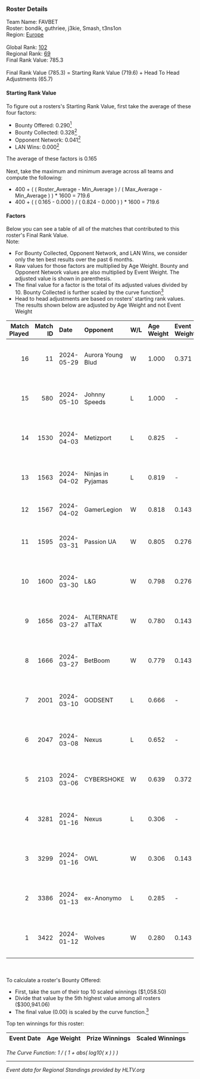 ### Roster Details<br />
Team Name: FAVBET<br />
Roster: bondik, guthriee, j3kie, Smash, t3ns1on<br />
Region: [Europe]( ../standings_europe.md)<br />
<br />
Global Rank: [102](../standings_global.md)<br />
Regional Rank: [69]( ../standings_europe.md)<br />
Final Rank Value:  785.3<br />
<br />
Final Rank Value (785.3) = Starting Rank Value (719.6) + Head To Head Adjustments (65.7)<br />

#### Starting Rank Value<br />
To figure out a rosters's Starting Rank Value, first take the average of these four factors:<br />
- Bounty Offered: 0.290[<sup>1</sup>](#table2)
- Bounty Collected: 0.328[<sup>2</sup>](#table1)
- Opponent Network: 0.041[<sup>2</sup>](#table1)
- LAN Wins: 0.000[<sup>2</sup>](#table1)

The average of these factors is 0.165<br />
<br />
Next, take the maximum and minimum average across all teams and compute the following:<br />
- 400 + ( ( Roster_Average - Min_Average ) / ( Max_Average - Min_Average ) ) * 1600 = 719.6
- 400 + ( ( 0.165 - 0.000 ) / ( 0.824 - 0.000 ) ) * 1600 = 719.6


#### Factors<br />
Below you can see a table of all of the matches that contributed to this roster's Final Rank Value.<br />
Note:<br />

- For Bounty Collected, Opponent Network, and LAN Wins, we consider only the ten best results over the past 6 months.
- Raw values for those factors are multiplied by Age Weight. Bounty and Opponent Network values are also multiplied by Event Weight. The adjusted value is shown in parenthesis.
- The final value for a factor is the total of its adjusted values divided by 10. Bounty Collected is further scaled by the curve function[<sup>3</sup>](#curveFunction)
- Head to head adjustments are based on rosters' starting rank values. The results shown below are adjusted by Age Weight and not Event Weight
<span id="table1"></span><br />


| Match Played | Match ID | Date       | Opponent          | W/L | Age Weight | Event Weight | Bounty Collected | Opponent Network | LAN Wins  | H2H Adj. | Roster                                    |
| -: | -: | :- | :- | :- | :- | :- | :- | :- | :- | -: | :- |
|           16 |       11 | 2024-05-29 | Aurora Young Blud | W   | 1.000      | 0.371        | 0.001 (0.000)    | 0.058 (0.022)    | 0 (0.000) |    10.34 | bondik, guthriee, j3kie, Smash, t3ns1on   |
|           15 |      580 | 2024-05-10 | Johnny Speeds     | L   | 1.000      | -            | -                | -                | -         |    -8.54 | chawzyyy, draken, Lekr0, Ro1f, spooke     |
|           14 |     1530 | 2024-04-03 | Metizport         | L   | 0.825      | -            | -                | -                | -         |    -5.51 | bondik, guthriee, j3kie, Smash, t3ns1on   |
|           13 |     1563 | 2024-04-02 | Ninjas in Pyjamas | L   | 0.819      | -            | -                | -                | -         |    -4.18 | bondik, guthriee, j3kie, Smash, t3ns1on   |
|           12 |     1567 | 2024-04-02 | GamerLegion       | W   | 0.818      | 0.143        | 0.224 (0.026)    | 0.278 (0.033)    | 0 (0.000) |    23.86 | aNdu, isak, sl3nd, Snax, volt             |
|           11 |     1595 | 2024-03-31 | Passion UA        | W   | 0.805      | 0.276        | 0.056 (0.013)    | 0.759 (0.169)    | 0 (0.000) |    17.96 | bondik, guthriee, j3kie, Smash, t3ns1on   |
|           10 |     1600 | 2024-03-30 | L&G               | W   | 0.798      | 0.276        | 0.001 (0.000)    | 0.000 (0.000)    | 0 (0.000) |     5.35 | bondik, guthriee, j3kie, Smash, t3ns1on   |
|            9 |     1656 | 2024-03-27 | ALTERNATE aTTaX   | W   | 0.780      | 0.143        | 0.048 (0.005)    | 0.650 (0.072)    | 0 (0.000) |    17.61 | ArroW, awzek, FreeZe, hyped, skyye        |
|            8 |     1666 | 2024-03-27 | BetBoom           | W   | 0.779      | 0.143        | 0.392 (0.044)    | 0.951 (0.106)    | 0 (0.000) |    23.78 | bondik, guthriee, j3kie, Smash, t3ns1on   |
|            7 |     2001 | 2024-03-10 | GODSENT           | L   | 0.666      | -            | -                | -                | -         |   -13.04 | bondik, guthriee, j3kie, Smash, t3ns1on   |
|            6 |     2047 | 2024-03-08 | Nexus             | L   | 0.652      | -            | -                | -                | -         |    -6.62 | bondik, guthriee, j3kie, Smash, t3ns1on   |
|            5 |     2103 | 2024-03-06 | CYBERSHOKE        | W   | 0.639      | 0.372        | 0.002 (0.000)    | 0.055 (0.013)    | 0 (0.000) |     9.08 | fen2k, FenomeN, flamie, Re1GN, sh1nejezzz |
|            4 |     3281 | 2024-01-16 | Nexus             | L   | 0.306      | -            | -                | -                | -         |    -2.85 | BTN, ERSIN, ragga, s0und, XELLOW          |
|            3 |     3299 | 2024-01-16 | OWL               | W   | 0.306      | 0.143        | 0.000 (0.000)    | 0.000 (0.000)    | 0 (0.000) |     1.40 | bondik, guthriee, j3kie, Smash, t3ns1on   |
|            2 |     3386 | 2024-01-13 | ex-Anonymo        | L   | 0.285      | -            | -                | -                | -         |    -5.15 | bondik, guthriee, j3kie, Smash, t3ns1on   |
|            1 |     3422 | 2024-01-12 | Wolves            | W   | 0.280      | 0.143        | 0.002 (0.000)    | 0.000 (0.000)    | 0 (0.000) |     2.25 | bondik, guthriee, j3kie, Smash, t3ns1on   |

<br />
<span id="table2"></span><br />
To calculate a roster's Bounty Offered:<br />

- First, take the sum of their top 10 scaled winnings ($1,058.50)
- Divide that value by the 5th highest value among all rosters ($300,941.06)
- The final value (0.00) is scaled by the curve function.[<sup>3</sup>](#curveFunction)

Top ten winnings for this roster:<br />

| Event Date | Age Weight | Prize Winnings | Scaled Winnings |
| :- | -: | :- | :- |


<span id="curveFunction"></span>_The Curve Function: 1 / ( 1 + abs( log10( x ) ) )_<br />

---
_Event data for Regional Standings provided by HLTV.org_<br />
